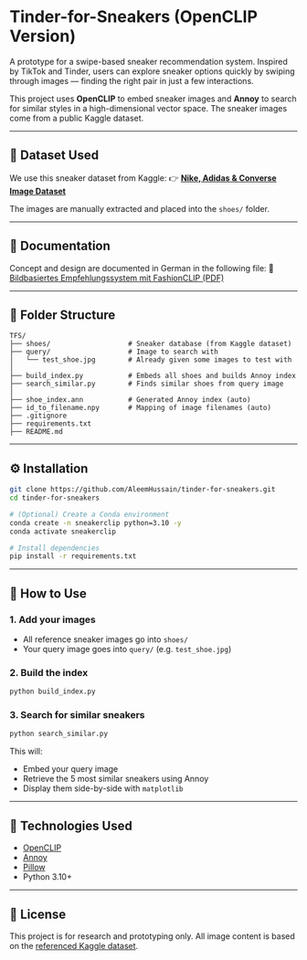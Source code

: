# Tinder-for-Sneakers (OpenCLIP Version)

A prototype for a swipe-based sneaker recommendation system. Inspired by TikTok and Tinder, users can explore sneaker options quickly by swiping through images — finding the right pair in just a few interactions.

This project uses **OpenCLIP** to embed sneaker images and **Annoy** to search for similar styles in a high-dimensional vector space. The sneaker images come from a public Kaggle dataset.

---

## 📁 Dataset Used

We use this sneaker dataset from Kaggle:
👉 **[Nike, Adidas &amp; Converse Image Dataset](https://www.kaggle.com/datasets/die9origephit/nike-adidas-and-converse-imaged)**

The images are manually extracted and placed into the `shoes/` folder.

---

## 📄 Documentation

Concept and design are documented in German in the following file:
📘 [Bildbasiertes Empfehlungssystem mit FashionCLIP (PDF)](Bildbasiertes_Empfehlungssystem_mit_FashionCLIP.pdf)

---

## 📂 Folder Structure

```
TFS/
├── shoes/                   # Sneaker database (from Kaggle dataset)
├── query/                   # Image to search with
│   └── test_shoe.jpg        # Already given some images to test with
│
├── build_index.py           # Embeds all shoes and builds Annoy index
├── search_similar.py        # Finds similar shoes from query image
│
├── shoe_index.ann           # Generated Annoy index (auto)
├── id_to_filename.npy       # Mapping of image filenames (auto)
├── .gitignore
├── requirements.txt
├── README.md
```

---

## ⚙️ Installation

```bash
git clone https://github.com/AleemHussain/tinder-for-sneakers.git
cd tinder-for-sneakers
```

```bash
# (Optional) Create a Conda environment
conda create -n sneakerclip python=3.10 -y
conda activate sneakerclip
```

```bash
# Install dependencies
pip install -r requirements.txt
```

---

## 🚀 How to Use

### 1. Add your images

- All reference sneaker images go into `shoes/`
- Your query image goes into `query/` (e.g. `test_shoe.jpg`)

### 2. Build the index

```bash
python build_index.py
```

### 3. Search for similar sneakers

```bash
python search_similar.py
```

This will:

- Embed your query image
- Retrieve the 5 most similar sneakers using Annoy
- Display them side-by-side with `matplotlib`

---

## 🧠 Technologies Used

- [OpenCLIP](https://github.com/mlfoundations/open_clip)
- [Annoy](https://github.com/spotify/annoy)
- [Pillow](https://pillow.readthedocs.io/)
- Python 3.10+

---

## 📄 License

This project is for research and prototyping only.
All image content is based on the [referenced Kaggle dataset](https://www.kaggle.com/datasets/die9origephit/nike-adidas-and-converse-imaged).
